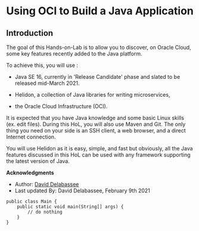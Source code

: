 # Using OCI to Build a Java Application

## Introduction


The goal of this Hands-on-Lab is to allow you to discover, on Oracle Cloud, some key features recently added to the Java platform.

To achieve this, you will use :

* Java SE 16, currently in 'Release Candidate' phase and slated to be released mid-March 2021.

* Helidon, a collection of Java libraries for writing microservices,

* the Oracle Cloud Infrastructure (OCI).

It is expected that you have Java knowledge and some basic Linux skills (ex. edit files). During this HoL, you will also use Maven and Git. The only thing you need on your side is an SSH client, a web browser, and a direct Internet connection.

You will use Helidon as it is easy, simple, and fast but obviously, all the Java features discussed in this HoL can be used with any framework supporting the latest version of Java.

 	
**Acknowledgments**

 - Author: [David Delabassee](https://delabassee.com)
 - Last updated By: David Delabassee, February 9th 2021

<link href="css/prism.css" rel="stylesheet" />
<script src="js/prism.js" data-manual></script>
<body data-prismjs-copy-timeout="500">
    <pre><code class="language-java" data-prismjs-copy="Copy to clipboard" >public class Main {
    public static void main(String[] args) {
        // do nothing
    }
}</code></pre>
</body>
